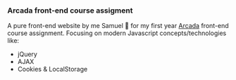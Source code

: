 ### Arcada front-end course assigment

A pure front-end website by me Samuel 👋 for my first year [Arcada](https://www.arcada.fi/en) front-end course assignment. Focusing on modern Javascript concepts/technologies like: 
- jQuery
- AJAX
- Cookies & LocalStorage
